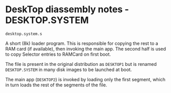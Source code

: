 # DeskTop diassembly notes - DESKTOP.SYSTEM

`desktop.system.s`

A short (8k) loader program. This is responsible for copying the rest
to a RAM card (if available), then invoking the main app. The second
half is used to copy Selector entries to RAMCard on first boot.

The file is present in the original distribution as `DESKTOP1` but is
renamed `DESKTOP.SYSTEM` in many disk images to be launched at boot.

The main app (`DESKTOP2`) is invoked by loading only the first segment,
which in turn loads the rest of the segments of the file.
